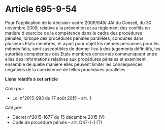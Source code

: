 # Article 695-9-54

Pour l'application de la décision-cadre 2009/948/ JAI du Conseil, du 30 novembre 2009, relative à la prévention et au
règlement des conflits en matière d'exercice de la compétence dans le cadre des procédures pénales, lorsque des procédures
pénales parallèles, conduites dans plusieurs Etats membres, et ayant pour objet les mêmes personnes pour les mêmes faits,
sont susceptibles de donner lieu à des jugements définitifs, les autorités compétentes des Etats membres concernés
communiquent entre elles des informations relatives aux procédures pénales et examinent ensemble de quelle manière elles
peuvent limiter les conséquences négatives de la coexistence de telles procédures parallèles.

**Liens relatifs à cet article**

_Créé par_:

  - Loi n°2015-993 du 17 août 2015 - art. 1

_Cité par_:

  - Décret n°2015-1677 du 15 décembre 2015 (V)
  - Code de procédure pénale - art. D47-1-1 (T)
